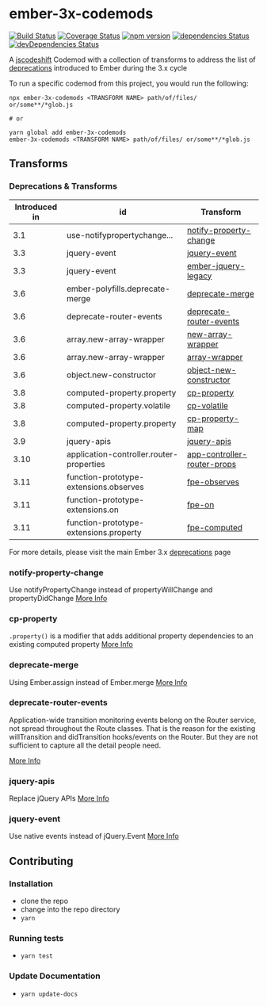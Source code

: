 # ember-3x-codemods

[![Build Status](https://travis-ci.org/ember-codemods/ember-3x-codemods.svg?branch=master)](https://travis-ci.org/ember-codemods/ember-3x-codemods) 
[![Coverage Status](https://coveralls.io/repos/github/ember-codemods/ember-3x-codemods/badge.svg?branch=master)](https://coveralls.io/github/ember-codemods/ember-3x-codemods?branch=master)
[![npm version](http://img.shields.io/npm/v/ember-3x-codemods.svg?style=flat)](https://npmjs.org/package/ember-3x-codemods "View this project on npm")
[![dependencies Status](https://david-dm.org/ember-codemods/ember-3x-codemods/status.svg)](https://david-dm.org/ember-codemods/ember-3x-codemods)
[![devDependencies Status](https://david-dm.org/ember-codemods/ember-3x-codemods/dev-status.svg)](https://david-dm.org/ember-codemods/ember-3x-codemods?type=dev)



A [jscodeshift](https://github.com/facebook/jscodeshift) Codemod with a collection of transforms to address the list of [deprecations](https://deprecations.emberjs.com/v3.x) introduced to Ember during the 3.x cycle

To run a specific codemod from this project, you would run the following:

```
npx ember-3x-codemods <TRANSFORM NAME> path/of/files/ or/some**/*glob.js

# or

yarn global add ember-3x-codemods
ember-3x-codemods <TRANSFORM NAME> path/of/files/ or/some**/*glob.js
```

## Transforms

### Deprecations & Transforms
| Introduced in | id | Transform |
| ------------- | -- | --------- |
| 3.1           | use-notifypropertychange... | [notify-property-change](https://github.com/ember-codemods/ember-3x-codemods/tree/master/transforms/notify-property-change) |
| 3.3           | jquery-event| [jquery-event](https://github.com/ember-codemods/ember-3x-codemods/tree/master/transforms/jquery-event) |
| 3.3           | jquery-event| [ember-jquery-legacy](https://github.com/ember-codemods/ember-3x-codemods/tree/master/transforms/ember-jquery-legacy) |
| 3.6           | ember-polyfills.deprecate-merge | [ deprecate-merge ](https://github.com/ember-codemods/ember-3x-codemods/tree/master/transforms/deprecate-merge) |
| 3.6           | deprecate-router-events| [ deprecate-router-events ](https://github.com/ember-codemods/ember-3x-codemods/tree/master/transforms/deprecate-router-events) |
| 3.6           | array.new-array-wrapper | [ new-array-wrapper ](https://github.com/ember-codemods/ember-3x-codemods/tree/master/transforms/new-array-wrapper) |
| 3.6           | array.new-array-wrapper | [ array-wrapper ](https://github.com/ember-codemods/ember-3x-codemods/tree/master/transforms/array-wrapper) |
| 3.6           | object.new-constructor | [ object-new-constructor ](https://github.com/ember-codemods/ember-3x-codemods/tree/master/transforms/object-new-constructor) |
| 3.8           | computed-property.property | [ cp-property ](https://github.com/ember-codemods/ember-3x-codemods/tree/master/transforms/cp-property) |
| 3.8           | computed-property.volatile | [ cp-volatile ](https://github.com/ember-codemods/ember-3x-codemods/tree/master/transforms/cp-volatile) |
| 3.8           | computed-property.property | [ cp-property-map ](https://github.com/ember-codemods/ember-3x-codemods/tree/master/transforms/cp-property-map) |
| 3.9           | jquery-apis| [ jquery-apis ](https://github.com/ember-codemods/ember-3x-codemods/tree/master/transforms/jquery-apis) |
| 3.10           | application-controller.router-properties| [ app-controller-router-props ](https://github.com/ember-codemods/ember-3x-codemods/tree/master/transforms/app-controller-router-props) |
| 3.11          | function-prototype-extensions.observes | [ fpe-observes ](https://github.com/ember-codemods/ember-3x-codemods/tree/master/transforms/fpe-observes) |
| 3.11          | function-prototype-extensions.on | [ fpe-on ](https://github.com/ember-codemods/ember-3x-codemods/tree/master/transforms/fpe-on) |
| 3.11          | function-prototype-extensions.property | [ fpe-computed ](https://github.com/ember-codemods/ember-3x-codemods/tree/master/transforms/fpe-computed) |


For more details, please visit the main Ember 3.x [deprecations](https://deprecations.emberjs.com/v3.x) page

### notify-property-change
Use notifyPropertyChange instead of propertyWillChange and propertyDidChange
[More Info](https://deprecations.emberjs.com/v3.x#toc_use-notifypropertychange-instead-of-propertywillchange-and-propertydidchange)

### cp-property
`.property()` is a modifier that adds additional property dependencies to an existing computed property
[More Info](https://deprecations.emberjs.com/v3.x#toc_computed-property-property)

### deprecate-merge
Using Ember.assign instead of Ember.merge
[More Info](https://deprecations.emberjs.com/v3.x#toc_ember-polyfills-deprecate-merge)

### deprecate-router-events
Application-wide transition monitoring events belong on the Router service, not spread throughout the Route classes. That is the reason for the existing willTransition and didTransition hooks/events on the Router. But they are not sufficient to capture all the detail people need.

[More Info](https://deprecations.emberjs.com/v3.x#toc_deprecate-router-events)

### jquery-apis
Replace jQuery APIs
[More Info](https://deprecations.emberjs.com/v3.x#toc_jquery-apis)

### jquery-event
Use native events instead of jQuery.Event
[More Info](https://deprecations.emberjs.com/v3.x#toc_jquery-event)

## Contributing

### Installation

* clone the repo
* change into the repo directory
* `yarn`

### Running tests

* `yarn test`

### Update Documentation

* `yarn update-docs`
